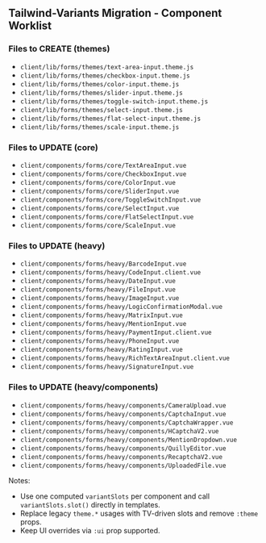 ## Tailwind-Variants Migration - Component Worklist

### Files to CREATE (themes)
- `client/lib/forms/themes/text-area-input.theme.js`
- `client/lib/forms/themes/checkbox-input.theme.js`
- `client/lib/forms/themes/color-input.theme.js`
- `client/lib/forms/themes/slider-input.theme.js`
- `client/lib/forms/themes/toggle-switch-input.theme.js`
- `client/lib/forms/themes/select-input.theme.js`
- `client/lib/forms/themes/flat-select-input.theme.js`
- `client/lib/forms/themes/scale-input.theme.js`

### Files to UPDATE (core)
- `client/components/forms/core/TextAreaInput.vue`
- `client/components/forms/core/CheckboxInput.vue`
- `client/components/forms/core/ColorInput.vue`
- `client/components/forms/core/SliderInput.vue`
- `client/components/forms/core/ToggleSwitchInput.vue`
- `client/components/forms/core/SelectInput.vue`
- `client/components/forms/core/FlatSelectInput.vue`
- `client/components/forms/core/ScaleInput.vue`

### Files to UPDATE (heavy)
- `client/components/forms/heavy/BarcodeInput.vue`
- `client/components/forms/heavy/CodeInput.client.vue`
- `client/components/forms/heavy/DateInput.vue`
- `client/components/forms/heavy/FileInput.vue`
- `client/components/forms/heavy/ImageInput.vue`
- `client/components/forms/heavy/LogicConfirmationModal.vue`
- `client/components/forms/heavy/MatrixInput.vue`
- `client/components/forms/heavy/MentionInput.vue`
- `client/components/forms/heavy/PaymentInput.client.vue`
- `client/components/forms/heavy/PhoneInput.vue`
- `client/components/forms/heavy/RatingInput.vue`
- `client/components/forms/heavy/RichTextAreaInput.client.vue`
- `client/components/forms/heavy/SignatureInput.vue`

### Files to UPDATE (heavy/components)
- `client/components/forms/heavy/components/CameraUpload.vue`
- `client/components/forms/heavy/components/CaptchaInput.vue`
- `client/components/forms/heavy/components/CaptchaWrapper.vue`
- `client/components/forms/heavy/components/HCaptchaV2.vue`
- `client/components/forms/heavy/components/MentionDropdown.vue`
- `client/components/forms/heavy/components/QuillyEditor.vue`
- `client/components/forms/heavy/components/RecaptchaV2.vue`
- `client/components/forms/heavy/components/UploadedFile.vue`

Notes:
- Use one computed `variantSlots` per component and call `variantSlots.slot()` directly in templates.
- Replace legacy `theme.*` usages with TV-driven slots and remove `:theme` props.
- Keep UI overrides via `:ui` prop supported.

